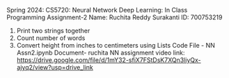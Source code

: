 Spring 2024: CS5720: Neural Network Deep Learning: In Class Programming Assignment-2
Name: Ruchita Reddy Surakanti ID: 700753219
1. Print two strings together
2. Count number of words
3. Convert height from inches to centimeters using Lists
Code File - NN Assn2.ipynb
Document- ruchita NN assignment 
video link: https://drive.google.com/file/d/1mY32-sfiX7FStDsK7XQn3liyQx-ajyq2/view?usp=drive_link 
